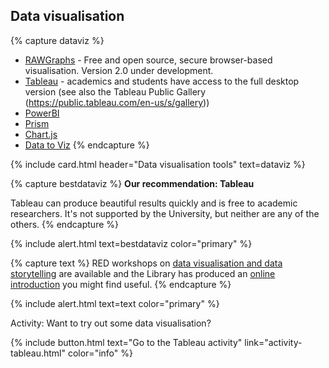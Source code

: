 ## Data visualisation

{% capture dataviz %}
- [RAWGraphs](https://rawgraphs.io) - Free and open source, secure browser-based visualisation. Version 2.0 under development.
- [Tableau](https://public.tableau.com) - academics and students have access to the full desktop version (see also the Tableau Public Gallery (https://public.tableau.com/en-us/s/gallery))
- [PowerBI](https://powerbi.microsoft.com)
- [Prism](https://www.graphpad.com/scientific-software/prism/)
- [Chart.js](https://www.chartjs.org)
- [Data to Viz](https://www.data-to-viz.com/)
{% endcapture %}

{% include card.html header="Data visualisation tools" text=dataviz %}

{% capture bestdataviz %}
**Our recommendation: Tableau**

Tableau can produce beautiful results quickly and is free to academic researchers. It's not supported by the University, but neither are any of the others. 
{% endcapture %}

{% include alert.html text=bestdataviz color="primary" %}

{% capture text %}
RED workshops on [data visualisation and data storytelling](https://app.secure.griffith.edu.au/events/category/developing-researcher-training-program) are available and the Library has produced an [online introduction](https://sway.office.com/O9vEKmTmBXPxGOnE) you might find useful.
{% endcapture %}

{% include alert.html text=text color="primary" %}

Activity: Want to try out some data visualisation?

{% include button.html text="Go to the Tableau activity" link="activity-tableau.html" color="info" %}
